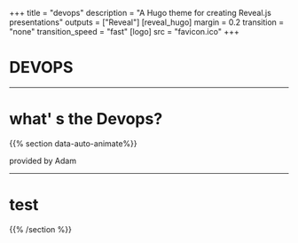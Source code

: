 +++
title = "devops"
description = "A Hugo theme for creating Reveal.js presentations"
outputs = ["Reveal"]
[reveal_hugo]
margin = 0.2
transition = "none"
transition_speed = "fast"
[logo]
src = "favicon.ico"
+++

# DEVOPS

---
# what' s the Devops?

{{% section data-auto-animate%}}

provided by Adam

---

# test

{{% /section %}}